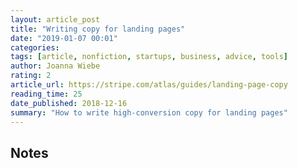 ```yaml
---
layout: article_post
title: "Writing copy for landing pages"
date: "2019-01-07 00:01"
categories:
tags: [article, nonfiction, startups, business, advice, tools]
author: Joanna Wiebe
rating: 2
article_url: https://stripe.com/atlas/guides/landing-page-copy
reading_time: 25
date_published: 2018-12-16
summary: "How to write high-conversion copy for landing pages"
---
```


## Notes
